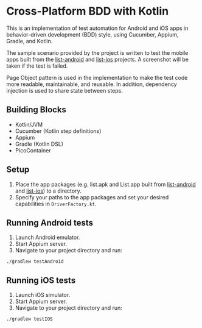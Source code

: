 # Cross-Platform BDD with Kotlin
This is an implementation of test automation for Android and iOS apps in
behavior-driven development (BDD) style, using Cucumber, Appium, Gradle, 
and Kotlin.

The sample scenario provided by the project is written to test the mobile apps 
built from the [list-android](https://github.com/cyliong/list-android) and 
[list-ios](https://github.com/cyliong/list-ios) projects. A screenshot will be 
taken if the test is failed.

Page Object pattern is used in the implementation to make the test code more 
readable, maintainable, and reusable. In addition, dependency injection is used to 
share state between steps.

## Building Blocks
- Kotlin/JVM
- Cucumber (Kotlin step definitions)
- Appium
- Gradle (Kotlin DSL)
- PicoContainer

## Setup
1. Place the app packages (e.g. list.apk and List.app built from 
[list-android](https://github.com/cyliong/list-android) and 
[list-ios](https://github.com/cyliong/list-ios)) to a directory.
2. Specify your paths to the app packages and set your desired capabilities 
in `DriverFactory.kt`.

## Running Android tests
1. Launch Android emulator.
2. Start Appium server.
3. Navigate to your project directory and run:
```
./gradlew testAndroid
```

## Running iOS tests
1. Launch iOS simulator.
2. Start Appium server.
3. Navigate to your project directory and run:
```
./gradlew testIOS
```